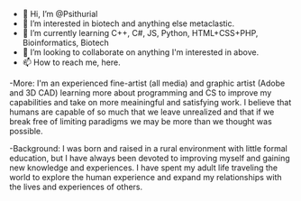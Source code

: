 - 👋 Hi, I’m @Psithurial
- 👀 I’m interested in biotech and anything else metaclastic.
- 🌱 I’m currently learning C++, C#, JS, Python, HTML+CSS+PHP, Bioinformatics, Biotech 
- 💞️ I’m looking to collaborate on anything I'm interested in above.
- 📫 How to reach me, here.

-More: I'm an experienced fine-artist (all media) and graphic artist (Adobe and 3D CAD) learning more about programming and CS
        to improve my capabilities and take on more meainingful and satisfying work. I believe that humans are capable of so much
        that we leave unrealized and that if we break free of limiting paradigms we may be more than we thought was possible.

-Background: I was born and raised in a rural environment with little formal education, but I have always been devoted
        to improving myself and gaining new knowledge and experiences. I have spent my adult life traveling the world
        to explore the human experience and expand my relationships with the lives and experiences of others.
